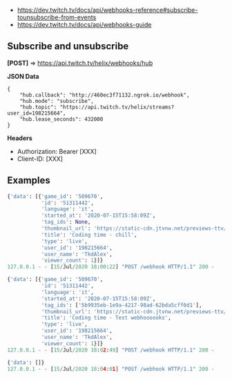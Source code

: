 - https://dev.twitch.tv/docs/api/webhooks-reference#subscribe-tounsubscribe-from-events
- https://dev.twitch.tv/docs/api/webhooks-guide


## Subscribe and unsubscribe

**[POST]** => https://api.twitch.tv/helix/webhooks/hub

**JSON Data**
```
{
    "hub.callback": "http://460ec3f71132.ngrok.io/webhook",
    "hub.mode": "subscribe",
    "hub.topic": "https://api.twitch.tv/helix/streams?user_id=198215664",
    "hub.lease_seconds": 432000
}
```

**Headers**

- Authorization: Bearer [XXX]
- Client-ID: [XXX]

## Examples

```python
{'data': [{'game_id': '509670',
           'id': '51311442',
           'language': 'it',
           'started_at': '2020-07-15T15:58:09Z',
           'tag_ids': None,
           'thumbnail_url': 'https://static-cdn.jtvnw.net/previews-ttv/live_user_tkdalex-{width}x{height}.jpg',
           'title': 'Coding time - chill',
           'type': 'live',
           'user_id': '198215664',
           'user_name': 'TkdAlex',
           'viewer_count': 1}]}
127.0.0.1 - - [15/Jul/2020 18:00:22] "POST /webhook HTTP/1.1" 200 -
```

```python
{'data': [{'game_id': '509670',
           'id': '51311442',
           'language': 'it',
           'started_at': '2020-07-15T15:58:09Z',
           'tag_ids': ['5b9935eb-1e9a-4217-98ad-62bda5cff0d1'],
           'thumbnail_url': 'https://static-cdn.jtvnw.net/previews-ttv/live_user_tkdalex-{width}x{height}.jpg',
           'title': 'Coding time - Test webhoooooks',
           'type': 'live',
           'user_id': '198215664',
           'user_name': 'TkdAlex',
           'viewer_count': 1}]}
127.0.0.1 - - [15/Jul/2020 18:02:49] "POST /webhook HTTP/1.1" 200 -
```

```python
{'data': []}
127.0.0.1 - - [15/Jul/2020 18:04:01] "POST /webhook HTTP/1.1" 200 -
```